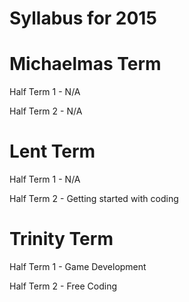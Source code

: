 # Syllabus for 2015

<h1>Michaelmas Term</h1>
<p>Half Term 1 - N/A</p>
<p>Half Term 2 - N/A</p>
<h1>Lent Term</h1>
<p>Half Term 1 - N/A</p>
<p>Half Term 2 - Getting started with coding</p>
<h1>Trinity Term</h1>
<p>Half Term 1 - Game Development</p>
<p>Half Term 2 - Free Coding</p>

